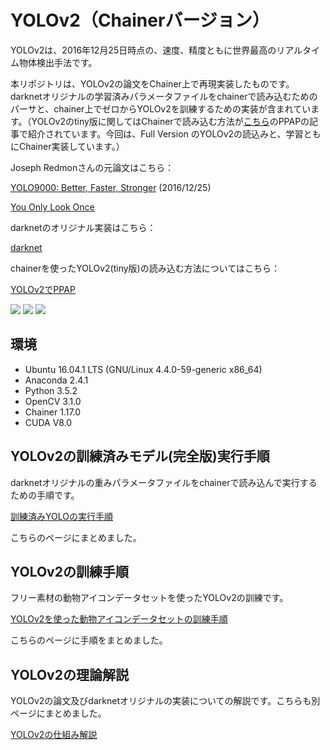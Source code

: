 # YOLOv2（Chainerバージョン）
YOLOv2は、2016年12月25日時点の、速度、精度ともに世界最高のリアルタイム物体検出手法です。

本リポジトリは、YOLOv2の論文をChainer上で再現実装したものです。darknetオリジナルの学習済みパラメータファイルをchainerで読み込むためのパーサと、chainer上でゼロからYOLOv2を訓練するための実装が含まれています。（YOLOv2のtiny版に関してはChainerで読み込む方法が<a href="http://qiita.com/ashitani/items/566cf9234682cb5f2d60">こちら</a>のPPAPの記事で紹介されています。今回は、Full Version のYOLOv2の読込みと、学習ともにChainer実装しています。）



Joseph Redmonさんの元論文はこちら：

[YOLO9000: Better, Faster, Stronger](https://arxiv.org/abs/1612.08242) (2016/12/25)


[You Only Look Once](https://arxiv.org/abs/1506.02640) 


darknetのオリジナル実装はこちら：

[darknet](http://pjreddie.com/)

chainerを使ったYOLOv2(tiny版)の読み込む方法についてはこちら：

[YOLOv2でPPAP](http://qiita.com/ashitani/items/566cf9234682cb5f2d60)




<img src="data/dance_short.gif">

<img src="data/drive_short.gif">

<img src="data/animal_output.gif">


## 環境
- Ubuntu 16.04.1 LTS (GNU/Linux 4.4.0-59-generic x86_64)
- Anaconda 2.4.1
- Python 3.5.2
- OpenCV 3.1.0
- Chainer 1.17.0
- CUDA V8.0



## YOLOv2の訓練済みモデル(完全版)実行手順
darknetオリジナルの重みパラメータファイルをchainerで読み込んで実行するための手順です。

<a href="./YOLOv2_execute.md">訓練済みYOLOの実行手順</a>

こちらのページにまとめました。


## YOLOv2の訓練手順
フリー素材の動物アイコンデータセットを使ったYOLOv2の訓練です。

<a href="./YOLOv2_animal_train.md">YOLOv2を使った動物アイコンデータセットの訓練手順</a>

こちらのページに手順をまとめました。



## YOLOv2の理論解説
YOLOv2の論文及びdarknetオリジナルの実装についての解説です。こちらも別ページにまとめました。

<a href="./YOLOv2.md">YOLOv2の仕組み解説</a>